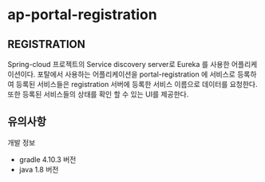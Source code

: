 # ap-portal-registration

## REGISTRATION
Spring-cloud 프로젝트의 Service discovery server로 Eureka 를 사용한 어플리케이션이다. 
포탈에서 사용하는 어플리케이션을 portal-registration 에 서비스로 등록하여 등록된 서비스들은 registration 서버에 등록한 서비스 이름으로 데이터를 요청한다. 
또한 등록된 서비스들의 상태를 확인 할 수 있는 UI를 제공한다.

## 유의사항

개발 정보
- gradle 4.10.3 버전
- java 1.8 버전


